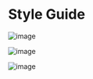 # Style Guide

![image](https://github.com/user-attachments/assets/d26ebfdb-6b4a-48b0-8416-9d35b5d42ce8)

![image](https://github.com/user-attachments/assets/723ce9db-a5c5-4a4b-9e04-7c124518a96e)

![image](https://github.com/user-attachments/assets/c8b804b2-60d0-4d0e-9e63-1c6882ce4754)
